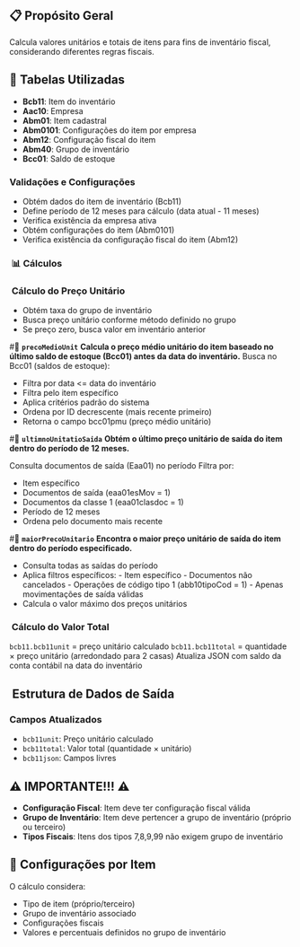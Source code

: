 
## 📋 **Propósito Geral**

Calcula valores unitários e totais de itens para fins de inventário fiscal, considerando diferentes regras fiscais.

## 🏢 **Tabelas Utilizadas**

- **Bcb11**: Item do inventário
- **Aac10**: Empresa
- **Abm01**: Item cadastral
- **Abm0101**: Configurações do item por empresa
- **Abm12**: Configuração fiscal do item
- **Abm40**: Grupo de inventário
- **Bcc01**: Saldo de estoque

### **Validações e Configurações**
- Obtém dados do item de inventário (Bcb11)
- Define período de 12 meses para cálculo (data atual - 11 meses)
- Verifica existência da empresa ativa
- Obtém configurações do item (Abm0101)
- Verifica existência da configuração fiscal do item (Abm12)

###  📊 **Cálculos**

###  **Cálculo do Preço Unitário**

- Obtém taxa do grupo de inventário
- Busca preço unitário conforme método definido no grupo
- Se preço zero, busca valor em inventário anterior

#📌 **`precoMedioUnit`**
 **Calcula o preço médio unitário do item baseado no último saldo de estoque (Bcc01) antes da data do inventário.**
 Busca no Bcc01 (saldos de estoque):
   - Filtra por data <= data do inventário
   - Filtra pelo item específico
   - Aplica critérios padrão do sistema
   - Ordena por ID decrescente (mais recente primeiro)
   - Retorna o campo bcc01pmu (preço médio unitário)
   
#📌  **`ultimnoUnitatioSaida`**
**Obtém o último preço unitário de saída do item dentro do período de 12 meses.**

Consulta documentos de saída (Eaa01) no período
 Filtra por:
   - Item específico
   - Documentos de saída (eaa01esMov = 1)
   - Documentos da classe 1 (eaa01clasdoc = 1)
   - Período de 12 meses
   - Ordena pelo documento mais recente

#📌 **`maiorPrecoUnitario`**
**Encontra o maior preço unitário de saída do item dentro do período especificado.**
- Consulta todas as saídas do período
- Aplica filtros específicos:
	   - Item específico
	   - Documentos não cancelados
	   - Operações de código tipo 1 (abb10tipoCod = 1)
	   - Apenas movimentações de saída válidas
- Calcula o valor máximo dos preços unitários  
###  **Cálculo do Valor Total**
`bcb11.bcb11unit` = preço unitário calculado
`bcb11.bcb11total` = quantidade × preço unitário (arredondado para 2 casas)
Atualiza JSON com saldo da conta contábil na data do inventário

##  **Estrutura de Dados de Saída**

### **Campos Atualizados**

- `bcb11unit`: Preço unitário calculado
- `bcb11total`: Valor total (quantidade × unitário)
- `bcb11json`: Campos livres

## ⚠️ **IMPORTANTE!!!** ⚠️

- **Configuração Fiscal**: Item deve ter configuração fiscal válida
- **Grupo de Inventário**: Item deve pertencer a grupo de inventário (próprio ou terceiro)
- **Tipos Fiscais**: Itens dos tipos 7,8,9,99 não exigem grupo de inventário

## 🔧 **Configurações por Item**

O cálculo considera:
- Tipo de item (próprio/terceiro)
- Grupo de inventário associado
- Configurações fiscais
- Valores e percentuais definidos no grupo de inventário
